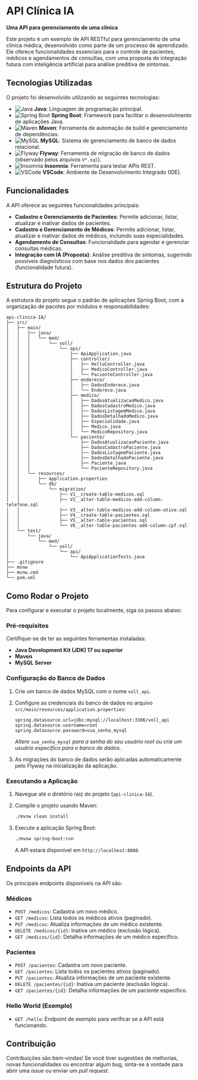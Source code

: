 # API Clínica IA

**Uma API para gerenciamento de uma clínica**

Este projeto é um exemplo de API RESTful para gerenciamento de uma clínica médica, desenvolvido como parte de um processo de aprendizado. Ele oferece funcionalidades essenciais para o controle de pacientes, médicos e agendamentos de consultas, com uma proposta de integração futura com inteligência artificial para análise preditiva de sintomas.

## Tecnologias Utilizadas

O projeto foi desenvolvido utilizando as seguintes tecnologias:

- ![Java](https://img.shields.io/badge/Java-007396?style=for-the-badge&logo=java&logoColor=white) **Java**: Linguagem de programação principal.
- ![Spring Boot](https://img.shields.io/badge/Spring_Boot-6DB33F?style=for-the-badge&logo=spring&logoColor=white) **Spring Boot**: Framework para facilitar o desenvolvimento de aplicações Java.
- ![Maven](https://img.shields.io/badge/Apache_Maven-C71A36?style=for-the-badge&logo=apache-maven&logoColor=white) **Maven**: Ferramenta de automação de build e gerenciamento de dependências.
- ![MySQL](https://img.shields.io/badge/MySQL-4479A1?style=for-the-badge&logo=mysql&logoColor=white) **MySQL**: Sistema de gerenciamento de banco de dados relacional.
- ![Flyway](https://img.shields.io/badge/Flyway-CC0200?style=for-the-badge&logo=flyway&logoColor=white) **Flyway**: Ferramenta de migração de banco de dados (observado pelos arquivos `V*.sql`).
- ![Insomnia](https://img.shields.io/badge/Insomnia-4000FF?style=for-the-badge&logo=insomnia&logoColor=white) **Insomnia**: Ferramenta para testar APIs REST.
- ![VSCode](https://img.shields.io/badge/VSCode-007ACC?style=for-the-badge&logo=visual-studio-code&logoColor=white) **VSCode**: Ambiente de Desenvolvimento Integrado (IDE).

## Funcionalidades

A API oferece as seguintes funcionalidades principais:

- **Cadastro e Gerenciamento de Pacientes**: Permite adicionar, listar, atualizar e inativar dados de pacientes.
- **Cadastro e Gerenciamento de Médicos**: Permite adicionar, listar, atualizar e inativar dados de médicos, incluindo suas especialidades.
- **Agendamento de Consultas**: Funcionalidade para agendar e gerenciar consultas médicas.
- **Integração com IA (Proposta)**: Análise preditiva de sintomas, sugerindo possíveis diagnósticos com base nos dados dos pacientes (funcionalidade futura).

## Estrutura do Projeto

A estrutura do projeto segue o padrão de aplicações Spring Boot, com a organização de pacotes por módulos e responsabilidades:

```
api-clinica-IA/
├── src/
│   ├── main/
│   │   ├── java/
│   │   │   └── med/
│   │   │       └── voll/
│   │   │           └── api/
│   │   │               ├── ApiApplication.java
│   │   │               ├── controller/
│   │   │               │   ├── HelloController.java
│   │   │               │   ├── MedicoController.java
│   │   │               │   └── PacienteController.java
│   │   │               ├── endereco/
│   │   │               │   ├── DadosEndereco.java
│   │   │               │   └── Endereco.java
│   │   │               ├── medico/
│   │   │               │   ├── DadosAtualizacaoMedico.java
│   │   │               │   ├── DadosCadastroMedico.java
│   │   │               │   ├── DadosListagemMedico.java
│   │   │               │   ├── DadosDetalhadoMedico.java
│   │   │               │   ├── Especialidade.java
│   │   │               │   ├── Medico.java
│   │   │               │   └── MedicoRepository.java
│   │   │               └── paciente/
│   │   │                   ├── DadosAtualizacaoPaciente.java
│   │   │                   ├── DadosCadastroPaciente.java
│   │   │                   ├── DadosListagemPaciente.java
│   │   │                   ├── DadosDetalhadoPaciente.java
│   │   │                   ├── Paciente.java
│   │   │                   └── PacienteRepository.java
│   │   └── resources/
│   │       ├── application.properties
│   │       └── db/
│   │           └── migration/
│   │               ├── V1__create-table-medicos.sql
│   │               ├── V2__alter-table-medicos-add-column-telefone.sql
│   │               ├── V3__alter-table-medicos-add-column-ativo.sql
│   │               ├── V4__create-table-pacientes.sql
│   │               ├── V5__alter-table-pacientes.sql
│   │               └── V6__alter-table-pacientes-add-column-cpf.sql
│   └── test/
│       └── java/
│           └── med/
│               └── voll/
│                   └── api/
│                       └── ApiApplicationTests.java
├── .gitignore
├── mvnw
├── mvnw.cmd
└── pom.xml
```

## Como Rodar o Projeto

Para configurar e executar o projeto localmente, siga os passos abaixo:

### Pré-requisitos

Certifique-se de ter as seguintes ferramentas instaladas:

- **Java Development Kit (JDK) 17 ou superior**
- **Maven**
- **MySQL Server**

### Configuração do Banco de Dados

1.  Crie um banco de dados MySQL com o nome `voll_api`.
2.  Configure as credenciais do banco de dados no arquivo `src/main/resources/application.properties`:

    ```properties
    spring.datasource.url=jdbc:mysql://localhost:3306/voll_api
    spring.datasource.username=root
    spring.datasource.password=sua_senha_mysql
    ```

    *Altere `sua_senha_mysql` para a senha do seu usuário root ou crie um usuário específico para o banco de dados.* 

3.  As migrações do banco de dados serão aplicadas automaticamente pelo Flyway na inicialização da aplicação.

### Executando a Aplicação

1.  Navegue até o diretório raiz do projeto (`api-clinica-IA`).
2.  Compile o projeto usando Maven:

    ```bash
    ./mvnw clean install
    ```

3.  Execute a aplicação Spring Boot:

    ```bash
    ./mvnw spring-boot:run
    ```

    A API estará disponível em `http://localhost:8080`.

## Endpoints da API

Os principais endpoints disponíveis na API são:

### Médicos

-   `POST /medicos`: Cadastra um novo médico.
-   `GET /medicos`: Lista todos os médicos ativos (paginado).
-   `PUT /medicos`: Atualiza informações de um médico existente.
-   `DELETE /medicos/{id}`: Inativa um médico (exclusão lógica).
-   `GET /medicos/{id}`: Detalha informações de um médico específico.

### Pacientes

-   `POST /pacientes`: Cadastra um novo paciente.
-   `GET /pacientes`: Lista todos os pacientes ativos (paginado).
-   `PUT /pacientes`: Atualiza informações de um paciente existente.
-   `DELETE /pacientes/{id}`: Inativa um paciente (exclusão lógica).
-   `GET /pacientes/{id}`: Detalha informações de um paciente específico.

### Hello World (Exemplo)

-   `GET /hello`: Endpoint de exemplo para verificar se a API está funcionando.

## Contribuição

Contribuições são bem-vindas! Se você tiver sugestões de melhorias, novas funcionalidades ou encontrar algum bug, sinta-se à vontade para abrir uma *issue* ou enviar um *pull request*.

